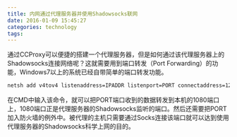 ```yaml
---
title: 内网通过代理服务器并使用Shadowsocks联网
date: 2016-01-09 15:45:27
categories: technology
tags:
---
```


通过CCProxy可以便捷的搭建一个代理服务器，但是如何通过该代理服务器上的Shadowsocks连接网络呢？这就需要用到端口转发（Port Forwarding）的功能，Windows7以上的系统已经自带简单的端口转发功能。  
```bash
netsh add v4tov4 listenaddress=IPADDR listenport=PORT connectaddress=127.0.0.1 connectport=1080
```
在CMD中输入该命令，就可以把PORT端口收到的数据转发到本机的1080端口上，1080端口正是代理服务器的Shadowsocks监听的端口。然后还需要把PORT加入防火墙的例外中。被代理的主机只需要通过Socks连接该端口就可以达到使用代理服务器的Shadowsocks科学上网的目的。